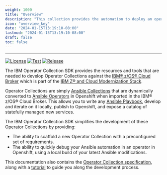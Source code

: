 ```yaml
---
weight: 1000
title: "Overview"
description: "This collection provides the automation to deploy an operator in your namespace that contains your latest Ansible collection modifications, quickly redeploy your local modifications in seconds, and delete the operator once development is complete."
icon: "overview_key"
date: "2024-01-15T13:19:10-08:00"
lastmod: "2024-01-15T13:19:10-08:00"
draft: false
toc: false
---
```


---
[![License](https://img.shields.io/badge/License-Apache_2.0-blue.svg)](./LICENSE)
[![Test](https://github.com/IBM/operator-collection-sdk/actions/workflows/test.yml/badge.svg?event=push)](https://github.com/IBM/operator-collection-sdk/actions/workflows/test.yml)
[![Release](https://github.com/IBM/operator-collection-sdk/actions/workflows/release.yml/badge.svg)](https://github.com/IBM/operator-collection-sdk/actions/workflows/release.yml)

The IBM Operator Collection SDK provides the resources and tools that are needed to develop Operator Collections against the [IBM® z/OS® Cloud Broker](https://ibm.biz/ibm-zoscb-install) which is part of the [IBM Z® and Cloud Modernization Stack](https://www.ibm.com/products/z-and-cloud-modernization-stack).

Operator Collections are simply [Ansible Collections](https://www.ansible.com/blog/getting-started-with-ansible-collections) that are dynamically converted to [Ansible Operators](https://www.ansible.com/blog/ansible-operator) in Openshift when imported in the IBM® z/OS® Cloud Broker. This allows you to write any [Ansible Playbook](https://docs.ansible.com/ansible/2.9/user_guide/playbooks_intro.html), develop and iterate on it locally, publish to Openshift, and expose a catalog of statefully managed new services.

The IBM Operator Collection SDK simplifies the development of these Operator Collections by providing:
- The ability to scaffold a new Operator Collection with a preconfigured set of requirements.
- The ability to quickly debug your Ansible automation in an operator in Openshift, using a local build of your latest Ansible modifications.

This documentation also contains the [Operator Collection specification](/docs/operator-collection-sdk/operator-collection-specification/), along with a [tutorial](/docs/operator-collection-sdk/usage-guides/tutorial/) to guide you along the development process.